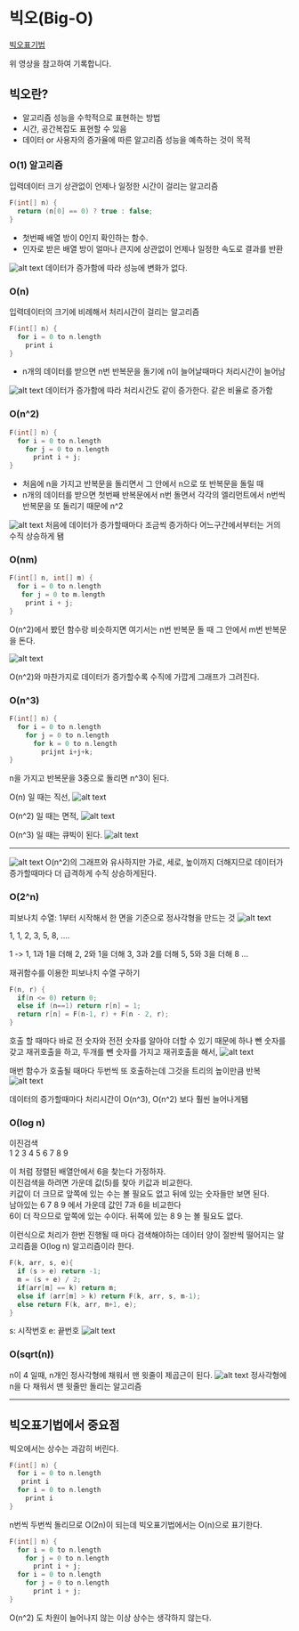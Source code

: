 # 빅오(Big-O) 
[빅오표기법](https://www.youtube.com/watch?v=6Iq5iMCVsXA&list=PLjSkJdbr_gFYSUYfnF_OGXtnGs2d3vWg7&index=1)

위 영상을 참고하여 기록합니다.

## 빅오란?
* 알고리즘 성능을 수학적으로 표현하는 방법 
* 시간, 공간복잡도 표현할 수 있음
* 데이터 or 사용자의 증가율에 따른 알고리즘 성능을 예측하는 것이 목적

### O(1) 알고리즘
입력데이터 크기 상관없이 언제나 일정한 시간이 걸리는 알고리즘

~~~C
F(int[] n) {
  return (n[0] == 0) ? true : false;
}
~~~

- 첫번째 배열 방이 0인지 확인하는 함수.
- 인자로 받은 배열 방이 얼마나 큰지에 상관없이 언제나 일정한 속도로 결과를 반환

![alt text](image.png)
데이터가 증가함에 따라 성능에 변화가 없다.


### O(n)
입력데이터의 크기에 비례해서 처리시간이 걸리는 알고리즘
~~~C
F(int[] n) {
  for i = 0 to n.length
    print i
}
~~~
- n개의 데이터를 받으면 n번 반복문을 돌기에 n이 늘어날때마다 처리시간이 늘어남

![alt text](image-2.png)
데이터가 증가함에 따라 처리시간도 같이 증가한다. 같은 비율로 증가함

### O(n^2)
~~~C
F(int[] n) {
  for i = 0 to n.length
    for j = 0 to n.length
      print i + j;
}
~~~
- 처음에 n을 가지고 반복문을 돌리면서 그 안에서 n으로 또 반복문을 돌릴 때 
- n개의 데이터를 받으면 첫번째 반복문에서 n번 돌면서 각각의 엘리먼트에서 n번씩 반복문을 또 돌리기 때문에 n^2

![alt text](image-3.png)
처음에 데이터가 증가할때마다 조금씩 증가하다 어느구간에서부터는 거의 수직 상승하게 됌

### O(nm)
~~~C
F(int[] n, int[] m) {
  for i = 0 to n.length
   for j = 0 to m.length
    print i + j;
}
~~~
O(n^2)에서 봤던 함수랑 비슷하지면 여기서는 n번 반복문 돌 때 그 안에서 m번 반복문을 돈다.

![alt text](image-4.png)

O(n^2)와 마찬가지로 데이터가 증가할수록 수직에 가깝게 그래프가 그려진다.

### O(n^3)
~~~C
F(int[] n) {
  for i = 0 to n.length
    for j = 0 to n.length
      for k = 0 to n.length
        prijnt i+j+k;
}
~~~
n을 가지고 반복문을 3중으로 돌리면 n^3이 된다.

O(n) 일 때는 직선,
![alt text](image-5.png)

O(n^2) 일 때는 면적,
![alt text](image-6.png)

O(n^3) 일 때는 큐빅이 된다.
![alt text](image-7.png)

---

![alt text](image-8.png)
O(n^2)의 그래프와 유사하지만 가로, 세로, 높이까지 더해지므로 데이터가 증가할때마다 더 급격하게 수직 상승하게된다.

### O(2^n)
피보나치 수열: 1부터 시작해서 한 면을 기준으로 정사각형을 만드는 것
![alt text](image-9.png)

1, 1, 2, 3, 5, 8, ....

1 -> 1, 1과 1을 더해 2, 2와 1을 더해 3, 3과 2를 더해 5, 5와 3을 더해 8 ... 

재귀함수를 이용한 피보나치 수열 구하기
~~~C
F(n, r) {
  if(n <= 0) return 0;
  else if (n==1) return r[n] = 1;
  return r[n] = F(n-1, r) + F(n - 2, r);
}
~~~
호출 할 때마다 바로 전 숫자와 전전 숫자를 알아야 더할 수 있기 때문에 
하나 뺀 숫자를 갖고 재귀호출을 하고, 두개를 뺀 숫자를 가지고 재귀호출을 해서,
![alt text](image-10.png)

매번 함수가 호출될 때마다 두번씩 또 호출하는데 그것을 트리의 높이만큼 반복
![alt text](image-11.png)

데이터의 증가할때마다 처리시간이 O(n^3), O(n^2) 보다 훨씬 늘어나게됌

### O(log n)
이진검색 <br>
1 2 3 4 5 6 7 8 9 <br>

이 처럼 정렬된 배열안에서 6을 찾는다 가정하자.<br>
이진검색을 하려면 가운데 값(5)를 찾아 키값과 비교한다.<br>
키값이 더 크므로 앞쪽에 있는 수는 볼 필요도 없고 뒤에 있는 숫자들만 보면 된다.<br>
남아있는 6 7 8 9 에서 가운데 값인 7과 6을 비교한다 <Br>
6이 더 작으므로 앞쪽에 있는 수이다. 뒤쪽에 있는 8 9 는 볼 필요도 없다.

이런식으로 처리가 한번 진행될 때 마다 검색해야하는 데이터 양이 절반씩 떨어지는 알고리즘을 O(log n) 알고리즘이라 한다.

~~~C
F(k, arr, s, e){
  if (s > e) return -1;
  m = (s + e) / 2;
  if(arr[m] == k) return m;
  else if (arr[m] > k) return F(k, arr, s, m-1);
  else return F(k, arr, m+1, e);
}
~~~
s: 시작번호
e: 끝번호
![alt text](image-12.png)

### O(sqrt(n))
n이 4 일때, n개인 정사각형에 채워서 맨 윗줄이 제곱근이 된다.
![alt text](image-14.png)
정사각형에 n을 다 채워서 맨 윗줄만 돌리는 알고리즘

---
## 빅오표기법에서 중요점
빅오에서는 상수는 과감히 버린다.
~~~C
F(int[] n) {
  for i = 0 to n.length
   print i
  for i = 0 to n.length
    print i
}
~~~
n번씩 두번씩 돌리므로 O(2n)이 되는데 빅오표기법에서는 O(n)으로 표기한다.

~~~C
F(int[] n) {
  for i = 0 to n.length
    for j = 0 to n.length
      print i + j;
  for i = 0 to n.length
    for j = 0 to n.length
      print i + j;
}
~~~
O(n^2) 도 차원이 늘어나지 않는 이상 상수는 생각하지 않는다.
